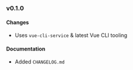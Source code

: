 ### v0.1.0

#### Changes
* Uses `vue-cli-service` & latest Vue CLI tooling

#### Documentation
* Added `CHANGELOG.md`

